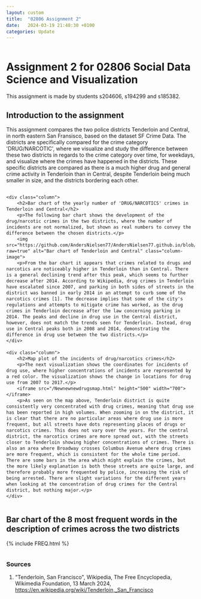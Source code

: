 ```yaml
---
layout: custom
title:  "02806 Assignment 2"
date:   2024-03-19 21:48:30 +0100
categories: Update
---
```


<div class="container">
    <div class="column">
        <h1>Assignment 2 for 02806 Social Data Science and Visualization</h1>
        <p>This assignment is made by students s204606, s194299 and s185382.</p>
        <h2>Introduction to the assignment</h2>
        <p>This assignment compares the two police districts Tenderloin and Central, in north eastern San Fransisco, based on the dataset SF Crime Data. The districts are specifically compared for the crime category 'DRUG/NARCOTIC', where we visualize and study the difference between these two districts in regards to the crime category over time, for weekdays, and visualize where the crimes have happened in the districts. These specific districts are compared as there is a much higher drug and general crime activity in Tenderloin than in Central, despite Tenderloin being much smaller in size, and the districts bordering each other.</p>
    </div>

    <div class="column">
        <h2>Bar chart of the yearly number of 'DRUG/NARCOTICS' crimes in Tenderloin and Central</h2>
        <p>The following bar chart shows the development of the drug/narcotic crimes in the two districts, where the number of incidents are not normalized, but shown as real numbers to convey the difference between the chosen districts.</p>
        <img src="https://github.com/AndersNielsen77/AndersNielsen77.github.io/blob/main/docs/assets/images/newplotnewnewnew.png?raw=true" alt="Bar chart of Tenderloin and Central" class="column-image">
        <p>From the bar chart it appears that crimes related to drugs and narcotics are noticeably higher in Tenderloin than in Central. There is a general declining trend after this peak, which seems to further decrease after 2014. According to Wikipedia, drug crimes in Tenderloin have escalated since 2007, and parking in both sides of streets in the district was banned in early 2014 in an attempt to curb some of the narcotics crimes [1]. The decrease implies that some of the city's regulations and attempts to mitigate crime has worked, as the drug crimes in Tenderloin decrease after the law concerning parking in 2014. The peaks and decline in drug use in the Central district, however, does not match the trends seen for Tenderloin. Instead, drug use in Central peaks both in 2008 and 2014, demonstrating the difference in drug use between the two districts.</p>
    </div>

    <div class="column">
        <h2>Map plot of the incidents of drug/narcotics crimes</h2>
        <p>The next visualization shows the coordinates for incidents of drug use, where higher concentrations of incidents are represented by a red color. The visualization shows the change in locations for drug use from 2007 to 2017.</p>
        <iframe src="/Newnewnewdrugsmap.html" height="500" width="700"></iframe>
        <p>As seen on the map above, Tenderloin district is quite consistently very concentrated with drug crimes, meaning that drug use has been reported in high volumes. When zooming in on the district, it is clear that there are no particular areas where drug use is more frequent, but all streets have dots representing places of drugs or narcotics crimes. This does not vary over the years. For the central district, the narcotics crimes are more spread out, with the streets closer to Tenderloin showing higher concentrations of crimes. There is also an area where Broadway crosses Columbus Avenue where drug crimes are more frequent, which is consistent for the whole time period. There are some bars in the area which might explain the crimes, but the more likely explanation is both these streets are quite large, and therefore probably more frequented by police, increasing the risk of being arrested. There are slight variations for the different years when looking at the concentration of drug crimes for the Central district, but nothing major.</p>
    </div>
</div>

<div class="container">
    <div class="column">
        <h2>Bar chart of the 8 most frequent words in the description of crimes across the two districts</h2>
        <p>{% include FREQ.html %}</p>
    </div>
</div>

<div class="container">
    <div class="column">
        <h3>Sources</h3>
        <ol>
            <li>"Tenderloin, San Francisco", Wikipedia, The Free Encyclopedia, Wikimedia Foundation, 13 March 2024, <a href="https://en.wikipedia.org/wiki/Tenderloin,_San_Francisco">https://en.wikipedia.org/wiki/Tenderloin,_San_Francisco</a></li>
        </ol>
    </div>
</div>
